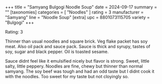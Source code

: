 +++
title = "Samyang Bulgogi Noodle Soup"
date = 2024-09-17
summary = ""
[taxonomies]
categories = [ "Noodles" ]
rating = 3
manufacturer = "Samyang"
line = "Noodle Soup"
[extra]
upc = 8801073115705
variety = "Bulgogi"
+++

Rating: 3

Thinner than usual noodles and square brick.
Veg flake packet has soy meat.
Also oil pack and sauce pack.
Sauce is thick and syrupy, tastes of soy, sugar and black pepper.
Oil is toasted sesame.

Sauce didnt feel like it emulsified nicely but flavor is strong.
Sweet, little salty, little peppery.
Noodles are fine, chewy but thinner than normal samyang.
The soy beef was tough and had an odd taste but I didnt cook it with the noodles.
Too sweet for my taste but not cloyingly so.
